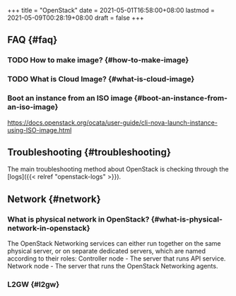 +++
title = "OpenStack"
date = 2021-05-01T16:58:00+08:00
lastmod = 2021-05-09T00:28:19+08:00
draft = false
+++

## FAQ {#faq}


### <span class="org-todo todo TODO">TODO</span> How to make image? {#how-to-make-image}


### <span class="org-todo todo TODO">TODO</span> What is Cloud Image? {#what-is-cloud-image}


### Boot an instance from an ISO image {#boot-an-instance-from-an-iso-image}

<https://docs.openstack.org/ocata/user-guide/cli-nova-launch-instance-using-ISO-image.html>


## Troubleshooting {#troubleshooting}

The main troubleshooting method about OpenStack is checking through the [logs]({{< relref "openstack-logs" >}}).


## Network {#network}


### What is physical network in OpenStack? {#what-is-physical-network-in-openstack}

The OpenStack Networking services can either run together on the same physical
server, or on separate dedicated servers, which are named according to their
roles: Controller node - The server that runs API service. Network node - The
server that runs the OpenStack Networking agents.


### L2GW {#l2gw}
